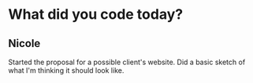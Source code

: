 # What did you code today?

## Nicole

Started the proposal for a possible client's website. Did a basic sketch of what I'm thinking it should look like. 